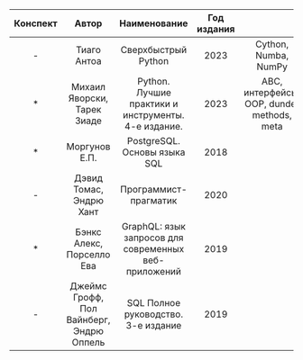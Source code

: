 | Конспект |                  Автор                   |                     Наименование                      | Год издания |                                            |
|:--------:|:----------------------------------------:|:-----------------------------------------------------:|:-----------:|:------------------------------------------:|
|    -     |               Тиаго Антоа                |                  Сверхбыстрый Python                  |    2023     |            Cython, Numba, NumPy            |
|    *     |       Михаил Яворски, Тарек Зиаде        |  Python. Лучшие практики и инструменты. 4-е издание.  |    2023     | ABC, интерфейсы, OOP, dunder methods, meta |
|    *     |              Моргунов Е.П.               |             PostgreSQL. Основы языка SQL              |    2018     |                                            |
|    -     |         Дэвид Томас, Эндрю Хант          |                 Программист-прагматик                 |    2020     |                                            |
|    *     |        Бэнкс Алекс, Порселло Ева         | GraphQL: язык запросов для современных веб-приложений |    2019     |                                            |
|    -     | Джеймс Грофф, Пол Вайнберг, Эндрю Оппель |          SQL Полное руководство. 3-е издание          |    2019     |                                            |